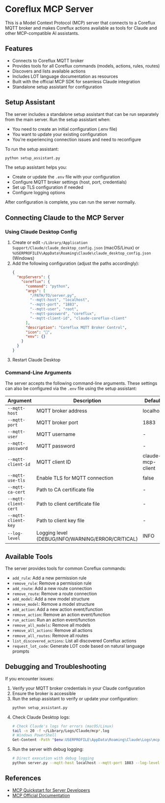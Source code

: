 # Coreflux MCP Server

This is a Model Context Protocol (MCP) server that connects to a Coreflux MQTT broker and makes Coreflux actions available as tools for Claude and other MCP-compatible AI assistants.

## Features

- Connects to Coreflux MQTT broker 
- Provides tools for all Coreflux commands (models, actions, rules, routes)
- Discovers and lists available actions
- Includes LOT language documentation as resources
- Built with the official MCP SDK for seamless Claude integration
- Standalone setup assistant for configuration

## Setup Assistant

The server includes a standalone setup assistant that can be run separately from the main server. Run the setup assistant when:

- You need to create an initial configuration (.env file)
- You want to update your existing configuration
- You're experiencing connection issues and need to reconfigure

To run the setup assistant:

```bash
python setup_assistant.py
```

The setup assistant helps you:

- Create or update the `.env` file with your configuration
- Configure MQTT broker settings (host, port, credentials)
- Set up TLS configuration if needed
- Configure logging options

After configuration is complete, you can run the server normally.

## Connecting Claude to the MCP Server

### Using Claude Desktop Config

1. Create or edit `~/Library/Application Support/Claude/claude_desktop_config.json` (macOS/Linux) or `%USERPROFILE%\AppData\Roaming\Claude\claude_desktop_config.json` (Windows)
2. Add the following configuration (adjust the paths accordingly):
   ```json
   {
     "mcpServers": {
       "coreflux": {
         "command": "python",
         "args": [
           "/PATH/TO/server.py",
           "--mqtt-host", "localhost", 
           "--mqtt-port", "1883",
           "--mqtt-user", "root",
           "--mqtt-password", "coreflux",
           "--mqtt-client-id", "claude-coreflux-client"
         ],
         "description": "Coreflux MQTT Broker Control",
         "icon": "🔄",
         "env": {}
       }
     }
   }
   ```
3. Restart Claude Desktop

### Command-Line Arguments

The server accepts the following command-line arguments. These settings can also be configured via the `.env` file using the setup assistant:

| Argument | Description | Default |
|----------|-------------|---------|
| `--mqtt-host` | MQTT broker address | localhost |
| `--mqtt-port` | MQTT broker port | 1883 |
| `--mqtt-user` | MQTT username | - |
| `--mqtt-password` | MQTT password | - |
| `--mqtt-client-id` | MQTT client ID | claude-mcp-client |
| `--mqtt-use-tls` | Enable TLS for MQTT connection | false |
| `--mqtt-ca-cert` | Path to CA certificate file | - |
| `--mqtt-client-cert` | Path to client certificate file | - |
| `--mqtt-client-key` | Path to client key file | - |
| `--log-level` | Logging level (DEBUG/INFO/WARNING/ERROR/CRITICAL) | INFO |

## Available Tools

The server provides tools for common Coreflux commands:

- `add_rule`: Add a new permission rule
- `remove_rule`: Remove a permission rule
- `add_route`: Add a new route connection
- `remove_route`: Remove a route connection
- `add_model`: Add a new model structure
- `remove_model`: Remove a model structure
- `add_action`: Add a new action event/function
- `remove_action`: Remove an action event/function
- `run_action`: Run an action event/function
- `remove_all_models`: Remove all models
- `remove_all_actions`: Remove all actions
- `remove_all_routes`: Remove all routes
- `list_discovered_actions`: List all discovered Coreflux actions
- `request_lot_code`: Generate LOT code based on natural language prompts

## Debugging and Troubleshooting

If you encounter issues:

1. Verify your MQTT broker credentials in your Claude configuration
2. Ensure the broker is accessible 
3. Run the setup assistant to verify or update your configuration:
   ```bash
   python setup_assistant.py
   ```
4. Check Claude Desktop logs:
   ```bash
   # Check Claude's logs for errors (macOS/Linux)
   tail -n 20 -f ~/Library/Logs/Claude/mcp*.log
   # Windows PowerShell
   Get-Content -Path "$env:USERPROFILE\AppData\Roaming\Claude\Logs\mcp*.log" -Tail 20 -Wait
   ```
5. Run the server with debug logging:
   ```bash
   # Direct execution with debug logging
   python server.py --mqtt-host localhost --mqtt-port 1883 --log-level DEBUG
   ```

## References

- [MCP Quickstart for Server Developers](https://modelcontextprotocol.io/quickstart/server)
- [MCP Official Documentation](https://modelcontextprotocol.io/)
